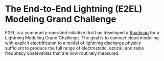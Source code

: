 # The End-to-End Lightning (E2EL) Modeling Grand Challenge

E2EL is a community-operated initiative that has developed a [Roadmap](http://dx.doi.org/10.5281/zenodo.14624043) for a Lightning Modeling Grand Challenge. The goal is to connect cloud modeling with explicit electrificaion to a model of lightning discharge physics sufficient to produce the full range of electrostatic, optical, and radio frequnecy observables that are now routinely measured.
